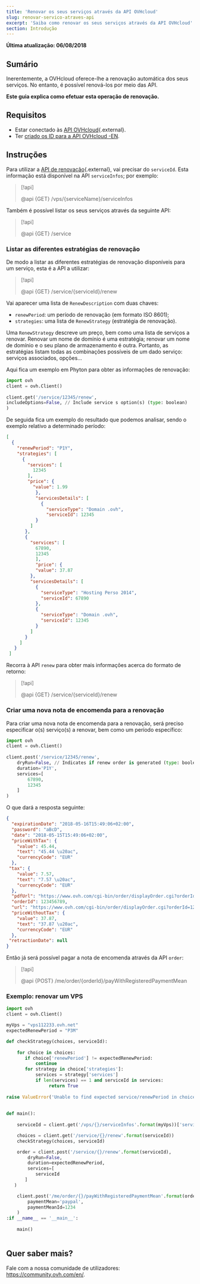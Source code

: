 ```yaml
---
title: 'Renovar os seus serviços através da API OVHcloud'
slug: renovar-servico-atraves-api
excerpt: 'Saiba como renovar os seus serviços através da API OVHcloud'
section: Introdução
---
```


**Última atualização: 06/08/2018**


## Sumário

Inerentemente, a OVHcloud oferece-lhe a renovação automática dos seus serviços. No entanto, é possível renová-los por meio das API.

**Este guia explica como efetuar esta operação de renovação.**

## Requisitos

- Estar conectado às [API OVHcloud](https://api.ovh.com/){.external}.
- Ter [criado os ID para a API OVHcloud -EN](https://docs.ovh.com/gb/en/api/first-steps-with-ovh-api/).

## Instruções

Para utilizar a [API de renovação](https://api.ovh.com/console/#/service/{serviceId}/renew#GET){.external}, vai precisar do `serviceId`. Esta informação está disponível na API `serviceInfos`; por exemplo:

> [!api]
>
> @api {GET} /vps/{serviceName}/serviceInfos
>

Também é possível listar os seus serviços através da seguinte API:

> [!api]
>
> @api {GET} /service
>


### Listar as diferentes estratégias de renovação

De modo a listar as diferentes estratégias de renovação disponíveis para um serviço, esta é a API a utilizar:

> [!api]
>
> @api {GET} /service/{serviceId}/renew
>


Vai aparecer uma lista de `RenewDescription` com duas chaves:
     
* `renewPeriod`: um período de renovação (em formato ISO 8601);
* `strategies`: uma lista de `RenewStrategy` (estratégia de renovação).

Uma `RenewStrategy` descreve um preço, bem como uma lista de serviços a renovar. Renovar um nome de domínio é uma estratégia; renovar um nome de domínio e o seu plano de armazenamento é outra. Portanto, as estratégias listam todas as combinações possíveis de um dado serviço: serviços associados, opções...

Aqui fica um exemplo em Phyton para obter as informações de renovação:
     
```python
import ovh
client = ovh.Client()
     
client.get('/service/12345/renew',
includeOptions=False, // Include service s option(s) (type: boolean)
)
```
     
De seguida fica um exemplo do resultado que podemos analisar, sendo o exemplo relativo a determinado período:
     
```json
[
  {
    "renewPeriod": "P1Y",
    "strategies": [
      {
        "services": [
          12345
        ],
        "price": {
          "value": 1.99
           },
           "servicesDetails": [
             {
               "serviceType": "Domain .ovh",
               "serviceId": 12345
           }
         ]
       },
       {
         "services": [
           67890,
           12345
           ],
           "price": {
           "value": 37.87
         },
         "servicesDetails": [
           {
             "serviceType": "Hosting Perso 2014",
             "serviceId": 67890
           },
           {
             "serviceType": "Domain .ovh",
             "serviceId": 12345
           }
         ]
       }
     ]
   }
 ]
```

Recorra à API `renew` para obter mais informações acerca do formato de retorno:

> [!api]
>
> @api {GET} /service/{serviceId}/renew
>

 
### Criar uma nova nota de encomenda para a renovação

Para criar uma nova nota de encomenda para a renovação, será preciso especificar o(s) serviço(s) a renovar, bem como um período específico:     
     
```python
import ovh
client = ovh.Client()
 
client.post('/service/12345/renew',
    dryRun=False, // Indicates if renew order is generated (type: boolean)
    duration='P1Y',
    services=[
        67890,
        12345
    ]
)
```

O que dará a resposta seguinte:
     
```json
{
  "expirationDate": "2018-05-16T15:49:06+02:00",
  "password": "aBcD",
  "date": "2018-05-15T15:49:06+02:00",
  "priceWithTax": {
    "value": 45.44,
    "text": "45.44 \u20ac",
    "currencyCode": "EUR"
  },
 "tax": {
    "value": 7.57,
    "text": "7.57 \u20ac",
    "currencyCode": "EUR"
  },
  "pdfUrl": "https://www.ovh.com/cgi-bin/order/displayOrder.cgi?orderId=123456789&orderPassword=aBcD",
  "orderId": 123456789,
  "url": "https://www.ovh.com/cgi-bin/order/displayOrder.cgi?orderId=123456789&orderPassword=aBcD",
  "priceWithoutTax": {
    "value": 37.87,
    "text": "37.87 \u20ac",
    "currencyCode": "EUR"
  },
 "retractionDate": null
}
```

Então já será possível pagar a nota de encomenda através da API `order`:

     
> [!api]
>
> @api {POST} /me/order/{orderId}/payWithRegisteredPaymentMean
>

### Exemplo: renovar um VPS

```python
import ovh
client = ovh.Client()

myVps = "vps112233.ovh.net"
expectedRenewPeriod = "P3M"

def checkStrategy(choices, serviceId):
     
    for choice in choices:
       if choice['renewPeriod'] != expectedRenewPeriod:
           continue
       for strategy in choice['strategies']:
           services = strategy['services']
           if len(services) == 1 and serviceId in services:
                return True
     
raise ValueError('Unable to find expected service/renewPeriod in choices')
     
     
def main():
     
    serviceId = client.get('/vps/{}/serviceInfos'.format(myVps))['serviceId']

    choices = client.get('/service/{}/renew'.format(serviceId))
    checkStrategy(choices, serviceId)

    order = client.post('/service/{}/renew'.format(serviceId),
        dryRun=False,
        duration=expectedRenewPeriod,
        services=[
           serviceId
       ]
   )

    client.post('/me/order/{}/payWithRegisteredPaymentMean'.format(order['orderId']),
        paymentMean='paypal',
        paymentMeanId=1234
    )
:if __name__ == '__main__':
 
    main()
 
```


## Quer saber mais?

Fale com a nossa comunidade de utilizadores: <https://community.ovh.com/en/>.